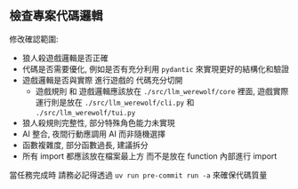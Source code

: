 ## 檢查專案代碼邏輯

修改確認範圍:

- 狼人殺遊戲邏輯是否正確
- 代碼是否需要優化, 例如是否有充分利用 `pydantic` 來實現更好的結構化和驗證
- 遊戲邏輯是否與實際 進行遊戲的 代碼充分切開
  - 遊戲規則 和 遊戲邏輯應該放在 `./src/llm_werewolf/core` 裡面, 遊戲實際運行則是放在 `./src/llm_werewolf/cli.py` 和 `./src/llm_werewolf/tui.py`
- 狼人殺規則完整性, 部分特殊角色能力未實現
- AI 整合, 夜間行動應調用 AI 而非隨機選擇
- 函數複雜度, 部分函數過長, 建議拆分
- 所有 import 都應該放在檔案最上方 而不是放在 function 內部進行 import

當任務完成時 請務必記得透過 `uv run pre-commit run -a` 來確保代碼質量
